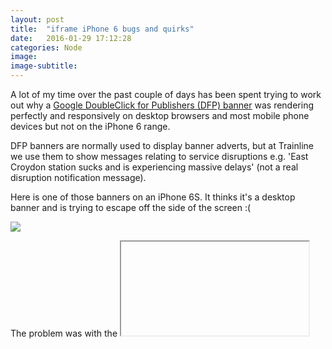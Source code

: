```yaml
---
layout: post
title:  "iframe iPhone 6 bugs and quirks"
date:   2016-01-29 17:12:28
categories: Node
image:
image-subtitle:
---
```


A lot of my time over the past couple of days has been spent trying to work out why a <a href='https://www.doubleclickbygoogle.com/solutions/revenue-management/' target="_blank">Google DoubleClick for Publishers (DFP) banner</a> was rendering perfectly and responsively on desktop browsers and most mobile phone devices but not on the iPhone 6 range.

DFP banners are normally used to display banner adverts, but at Trainline we use them to show messages relating to service disruptions e.g. 'East Croydon station sucks and is experiencing massive delays' (not a real disruption notification message).

Here is one of those banners on an iPhone 6S. It thinks it's a desktop banner and is trying to escape off the side of the screen :(

<img src='http://www.natalie-akam.com/images/disruption.png'/>

The problem was with the <iframe> element which is inserted by DFP and wraps the user's inserted banner code. Unfortunately just telling it to have a width of 100% doesn't cut it for iPhone 6. Safari will allow the content to take on its full width and stretch the iframe banner out. But only for iPhone 6 devices. Weird. It took a while to diagnose the problem and find a workaround, but the below CSS hack fixed it:

    iframe {
      width: 1px;
      min-width: 100%;
    }

Here the iframe width is set to 1px then overridden. This works well on iPhone 6 and allows the iframe to achieve a lovely responsive 100% width on everything. Happy days!

Nat x
